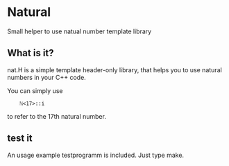 # Natural
Small helper to use natual number template library

## What is it?
nat.H is a simple template header-only library, that helps you to use natural numbers in your C++ code.

You can simply use
```
	ℕ<17>::i 
```
to refer to  the 17th natural number.

## test it
An usage example testprogramm is included.
Just type make.


